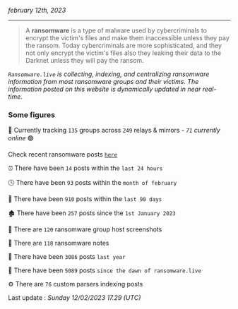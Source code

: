 _february 12th, 2023_

---

> A **ransomware** is a type of malware used by cybercriminals to encrypt the victim's files and make them inaccessible unless they pay the ransom. Today cybercriminals are more sophisticated, and they not only encrypt the victim's files also they leaking their data to the Darknet unless they will pay the ransom.


_`Ransomware.live` is collecting, indexing, and centralizing ransomware information from most ransomware groups and their victims. The information posted on this website is dynamically updated in near real-time._

### Some figures 

🔎 Currently tracking `135` groups across `249` relays & mirrors - _`71` currently online_ 🟢

Check recent ransomware posts [`here`](recentposts.md)


⏰ There have been `14` posts within the `last 24 hours`

🕓 There have been `93` posts within the `month of february`

📅 There have been `910` posts within the `last 90 days`

🏚 There have been `257` posts since the `1st January 2023`

📸 There are `120` ransomware group host screenshots

📝 There are `118` ransomware notes

🚀 There have been `3086` posts `last year`

🐣 There have been `5089` posts `since the dawn of ransomware.live`

⚙️ There are `76` custom parsers indexing posts



Last update : _Sunday 12/02/2023 17.29 (UTC)_


